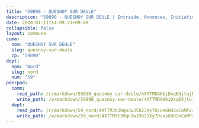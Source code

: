 ```yaml
---
title: "59890 - QUESNOY SUR DEULE"
description: "59890 - QUESNOY SUR DEULE | Entraide, Annonces, Initiatives"
date: 2020-01-11T14:09:21+09:00
collapsible: false
layout: commune
comm:
  nom: "QUESNOY SUR DEULE"
  slug: quesnoy-sur-deule
  cp: "59890"
dept:
  nom: "Nord"
  slug: nord
  num: "59"
peerpad:
  comm:
    read_path: /r/markdown/59890_quesnoy-sur-deule/4XTTMDAHbiDxqE4jtujbCd5GXknZrB6Tsg3uabWpj5iSvyq5s
    write_path: /w/markdown/59890_quesnoy-sur-deule/4XTTMDAHbiDxqE4jtujbCd5GXknZrB6Tsg3uabWpj5iSvyq5s-K3TgUgCVg56VzUybX6hAZtdE8uvtCpUUwz5uo84nWbYzPw8q9kA5fRqTFNToMohfSbrURb3aAkigihzzg5nG2W1AWuT8ij9QzZyi18jM9WqZTJX4gBUCnoEnC7vGV7uiUEyA1F7f
  dept:
    read_path: /r/markdown/59_nord/4XTTM3t39qn3wJ5h23Xy7DcxsGHU2vCoMP2z3iS4TUn3TrtdJ
    write_path: /w/markdown/59_nord/4XTTM3t39qn3wJ5h23Xy7DcxsGHU2vCoMP2z3iS4TUn3TrtdJ-K3TgTuZGkuZqXfr6fpmH7pGsMT6ndvZQMyRDze5QBt7XScLWHoBi246kLoDKpTH2Yo4f3AFSSJqGc2ozvNww7qPLqsDjpvahxCbQ6F5znbfjp6kVgaDcTYc9LyhwSfYuCevnvZUQ
---
```



